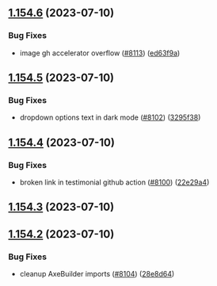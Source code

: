 ## [1.154.6](https://github.com/EddieHubCommunity/LinkFree/compare/v1.154.5...v1.154.6) (2023-07-10)


### Bug Fixes

* image gh accelerator overflow ([#8113](https://github.com/EddieHubCommunity/LinkFree/issues/8113)) ([ed63f9a](https://github.com/EddieHubCommunity/LinkFree/commit/ed63f9ac9dee059a5435028290d6d82c364a916c))



## [1.154.5](https://github.com/EddieHubCommunity/LinkFree/compare/v1.154.4...v1.154.5) (2023-07-10)


### Bug Fixes

* dropdown options text in dark mode ([#8102](https://github.com/EddieHubCommunity/LinkFree/issues/8102)) ([3295f38](https://github.com/EddieHubCommunity/LinkFree/commit/3295f3855f88e687b2c0d020a00904b4a38a637c))



## [1.154.4](https://github.com/EddieHubCommunity/LinkFree/compare/v1.154.3...v1.154.4) (2023-07-10)


### Bug Fixes

* broken link in testimonial github action ([#8100](https://github.com/EddieHubCommunity/LinkFree/issues/8100)) ([22e29a4](https://github.com/EddieHubCommunity/LinkFree/commit/22e29a46b5a1900be3008ab21408e6c56312970f))



## [1.154.3](https://github.com/EddieHubCommunity/LinkFree/compare/v1.154.2...v1.154.3) (2023-07-10)



## [1.154.2](https://github.com/EddieHubCommunity/LinkFree/compare/v1.154.1...v1.154.2) (2023-07-10)


### Bug Fixes

* cleanup AxeBuilder imports ([#8104](https://github.com/EddieHubCommunity/LinkFree/issues/8104)) ([28e8d64](https://github.com/EddieHubCommunity/LinkFree/commit/28e8d6460bb66d4f6646cfc68dfa2fca583a08fb))




